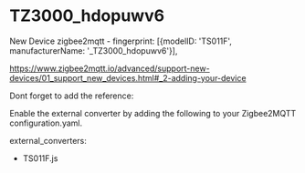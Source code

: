 # TZ3000_hdopuwv6
New Device zigbee2mqtt - fingerprint: [{modelID: 'TS011F', manufacturerName: '_TZ3000_hdopuwv6'}],

https://www.zigbee2mqtt.io/advanced/support-new-devices/01_support_new_devices.html#_2-adding-your-device

Dont forget to add the reference:

Enable the external converter by adding the following to your Zigbee2MQTT configuration.yaml.

external_converters:
  - TS011F.js
